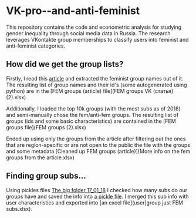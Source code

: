 # VK-pro--and-anti-feminist
This repository contains the code and econometric analysis for studying gender inequality through social media data in Russia. The research leverages VKontakte group memberships to classify users into feminist and anti-feminist categories.


## How did we get the group lists?
Firstly, I read this [article](https://web.archive.org/web/20231205130246/https://feministeerium.ee/ru/nekotorye-vpechatleniya-o-feministskih/) and extracted the feminist group names out of it. The resulting list of group names and their id's (some autogenerated using python) are in the [FEM groups (article) file](FEM groups VK (статья) (2).xlsx)

Additionally, I loaded the top 10k groups (with the most subs as of 2018) and semi-manually chose the fem/anti-fem groups. The resulting list of groups (ids and some basic characteristics) are contained in the [FEM groups file](FEM groups (2).xlsx)

Ended up using only the groups from the article after filtering out the ones that are region-specific or are not open to the public the file with the groups and some metadata [Cleaned up FEM groups (article)](More info on the fem groups from the article.xlsx)


## Finding group subs...
Using pickles files [The big folder 17_01_18](collected_17_01_18/) I checked how many subs do our groups have and saved the info into [a pickle file](group_users_just_fem.pkl). I merged this sub info with user characteristics and exported into [an excel file](user|group just FEM subs.xlsx). 

